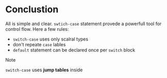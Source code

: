 # Conclustion

All is simple and clear. `swtich-case` statement provede a powerfull tool for control flow. Here a few rules:
- `switch-case` uses only scalral types
- don't repeate `case` lables
- `default` statement can be declared once per `switch` block

> [!note]
> `switch-case` uses **jump tables** inside

